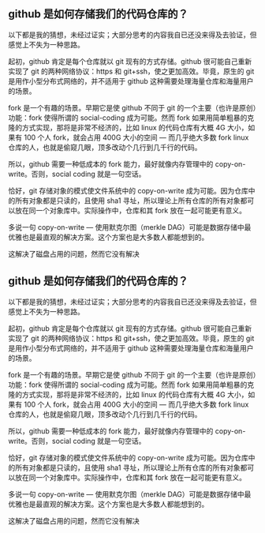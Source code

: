 ## github 是如何存储我们的代码仓库的？

以下都是我的猜想，未经过证实；大部分思考的内容我自已还没来得及去验证，但感觉上不失为一种思路。

起初，github 肯定是每个仓库就以 git 现有的方式存储。github 很可能自己重新实现了 git 的两种网络协议：https 和 git+ssh，使之更加高效。毕竟，原生的 git 是用作小型分布式网络的，并不适用于 github 这种需要处理海量仓库和海量用户的场景。

fork 是一个有趣的场景。早期它是使 github 不同于 git 的一个主要（也许是原创）功能：fork 使得所谓的 social-coding 成为可能。然而 fork 如果用简单粗暴的克隆的方式实现，那将是非常不经济的，比如 linux 的代码仓库有大概 4G 大小，如果有 100 个人 fork，就会占用 400G 大小的空间 — 而几乎绝大多数 fork linux 仓库的人，也就是偷窥几眼，顶多改动个几行到几千行的代码。

所以，github 需要一种低成本的 fork 能力，最好就像内存管理中的 copy-on-write。否则，social coding 就是一句空话。

恰好，git 存储对象的模式使文件系统中的 copy-on-write 成为可能。因为仓库中的所有对象都是只读的，且使用 sha1 寻址，所以理论上所有仓库的所有对象都可以放在同一个对象库中。实际操作中，仓库和其 fork 放在一起可能更有意义。

多说一句 copy-on-write — 使用默克尔图（merkle DAG）可能是数据存储中最优雅也是最直观的解决方案。这个方案也是大多数人都能想到的。

这解决了磁盘占用的问题，然而它没有解决

## github 是如何存储我们的代码仓库的？

以下都是我的猜想，未经过证实；大部分思考的内容我自已还没来得及去验证，但感觉上不失为一种思路。

起初，github 肯定是每个仓库就以 git 现有的方式存储。github 很可能自己重新实现了 git 的两种网络协议：https 和 git+ssh，使之更加高效。毕竟，原生的 git 是用作小型分布式网络的，并不适用于 github 这种需要处理海量仓库和海量用户的场景。

fork 是一个有趣的场景。早期它是使 github 不同于 git 的一个主要（也许是原创）功能：fork 使得所谓的 social-coding 成为可能。然而 fork 如果用简单粗暴的克隆的方式实现，那将是非常不经济的，比如 linux 的代码仓库有大概 4G 大小，如果有 100 个人 fork，就会占用 400G 大小的空间 — 而几乎绝大多数 fork linux 仓库的人，也就是偷窥几眼，顶多改动个几行到几千行的代码。

所以，github 需要一种低成本的 fork 能力，最好就像内存管理中的 copy-on-write。否则，social coding 就是一句空话。

恰好，git 存储对象的模式使文件系统中的 copy-on-write 成为可能。因为仓库中的所有对象都是只读的，且使用 sha1 寻址，所以理论上所有仓库的所有对象都可以放在同一个对象库中。实际操作中，仓库和其 fork 放在一起可能更有意义。

多说一句 copy-on-write — 使用默克尔图（merkle DAG）可能是数据存储中最优雅也是最直观的解决方案。这个方案也是大多数人都能想到的。

这解决了磁盘占用的问题，然而它没有解决
